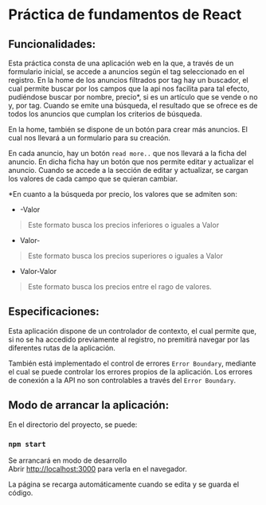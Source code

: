 # Práctica de fundamentos de React

## Funcionalidades:

Esta práctica consta de una aplicación web en la que, a través de un formulario inicial, se accede a anuncios según el tag seleccionado en el registro.
En la home de los anuncios filtrados por tag hay un buscador, el cual permite buscar por los campos que la api nos facilita para tal efecto, pudiéndose buscar por nombre, precio*, si es un artículo que se vende o no y, por tag. Cuando se emite una búsqueda, el resultado que se ofrece es de todos los anuncios que cumplan los criterios de búsqueda.

En la home, también se dispone de un botón para crear más anuncios. El cual nos llevará a un formulario para su creación.

En cada anuncio, hay un botón `read more..` que nos llevará a la ficha del anuncio.
En dicha ficha hay un botón que nos permite editar y actualizar el anuncio.
Cuando se accede a la sección de editar y actualizar, se cargan los valores de cada campo que se quieran cambiar.

*En cuanto a la búsqueda por precio, los valores que se admiten son: 
- -Valor
> Este formato busca los precios inferiores o iguales a Valor
- Valor-
> Este formato busca los precios superiores o iguales a Valor
- Valor-Valor
> Este formato busca los precios entre el rago de valores.

## Especificaciones:

Esta aplicación dispone de un controlador de contexto, el cual permite que, si no se ha accedido previamente al registro, no premitirá navegar por las diferentes rutas de la aplicación.

También está implementado el control de errores `Error Boundary`, mediante el cual se puede controlar los errores propios de la aplicación. Los errores de conexión a la API no son controlables a través del `Error Boundary`.


## Modo de arrancar la aplicación:

En el directorio del proyecto, se puede:

### `npm start`

Se arrancará en modo de desarrollo<br />
Abrir [http://localhost:3000](http://localhost:3000) para verla en el navegador.

La página se recarga automáticamente cuando se edita y se guarda el código.
